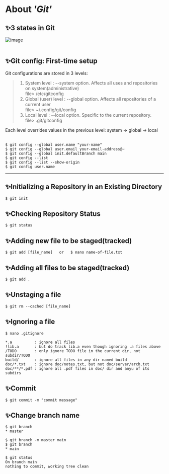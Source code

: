 # About *'Git'* 

## ✨3 states in Git
![image](https://github.com/user-attachments/assets/2a1484be-cf20-4ca0-88bf-173935e776a3)  
<br>

## ✨Git config: First-time setup
Git configurations are stored in 3 levels:
> 1) System level        : --system option. Affects all uses and repositories on system(administrative)  
       file> /etc/gitconfig
> 2) Global (user) level : --global option. Affects all repositories of a current user  
       file> ~/.config/git/config
> 3) Local level         : --local option. Specific to the current repository.  
       file> .git/gitconfig

Each level overrides values in the previous level: system -> global -> local  
<br>

```
$ git config --global user.name "your-name"
$ git config --global user.email your-email-address@~
$ git config --global init.defaultBranch main
$ git config --list
$ git config --list --show-origin
$ git config user.name
```
<hr>

## ✨Initializing a Repository in an Existing Directory
```
$ git init
```

## ✨Checking Repository Status
```
$ git status
```

## ✨Adding new file to be staged(tracked)
```
$ git add [file_name]   or   $ nano name-of-file.txt
```

## ✨Adding all files to be staged(tracked)
```
$ git add .
```

## ✨Unstaging a file
```
$ git rm --cached [file_name]
```

## ✨Ignoring a file
```
$ nano .gitignore

*.a          : ignore all files
!lib.a       : but do track lib.a even though ignoring .a files above
/TODO        : only ignore TODO file in the current dir, not subdir/TODO
build/       : ignore all files in any dir named build
doc/*.txt    : ignore doc/notes.txt, but not doc/server/arch.txt
doc/**/*.pdf : ignore all .pdf files in doc/ dir and anyu of its subdirs
```

## ✨Commit
```
$ git commit -m "commit message"
```

## ✨Change branch name
```
$ git branch
* master

$ git branch -m master main
$ git branch
* main

$ git status
On branch main
nothing to commit, working tree clean
```
